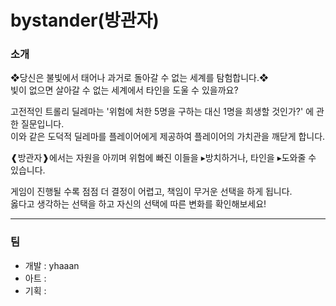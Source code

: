 # bystander(방관자)

### 소개
❖당신은 불빛에서 태어나 과거로 돌아갈 수 없는 세계를 탐험합니다.❖  
빛이 없으면 살아갈 수 없는 세계에서 타인을 도울 수 있을까요?  

고전적인 트롤리 딜레마는 '위험에 처한 5명을 구하는 대신 1명을 희생할 것인가?' 에 관한 질문입니다.  
이와 같은 도덕적 딜레마를 플레이어에게 제공하여 플레이어의 가치관을 깨닫게 합니다.

❰방관자❱에서는 자원을 아끼며 위험에 빠진 이들을 ▸방치하거나, 타인을 ▸도와줄 수 있습니다.  

게임이 진행될 수록 점점 더 결정이 어렵고, 책임이 무거운 선택을 하게 됩니다.  
옳다고 생각하는 선택을 하고 자신의 선택에 따른 변화를 확인해보세요!   
___ 


### 팀  
* 개발 : yhaaan
* 아트 :
* 기획 :
